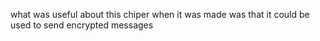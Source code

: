 what was useful about this chiper when it was made was that it could be used to send encrypted messages
